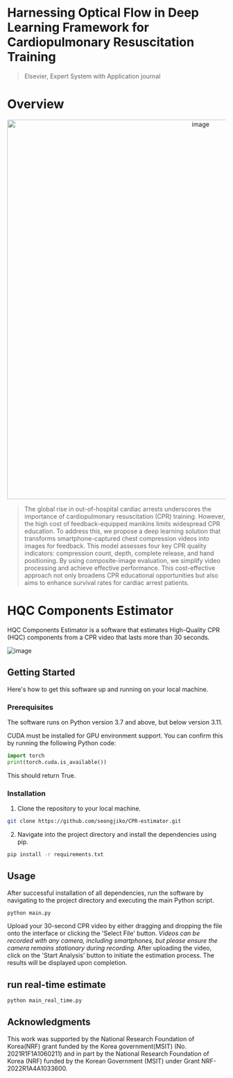 # Harnessing Optical Flow in Deep Learning Framework for Cardiopulmonary Resuscitation Training
> Elsevier, Expert System with Application journal

# Overview
<center> <img width="876" alt="image" src="https://github.com/seongjiko/CPR-estimator/assets/46768743/7979d7ac-6f67-4866-85d9-9f2b89db91cb"> </center>



> The global rise in out-of-hospital cardiac arrests underscores the importance of cardiopulmonary resuscitation (CPR) training. However, the high cost of feedback-equipped manikins limits widespread CPR education. To address this, we propose a deep learning solution that transforms smartphone-captured chest compression videos into images for feedback. This model assesses four key CPR quality indicators: compression count, depth, complete release, and hand positioning. By using composite-image evaluation, we simplify video processing and achieve effective performance. This cost-effective approach not only broadens CPR educational opportunities but also aims to enhance survival rates for cardiac arrest patients.

# HQC Components Estimator
HQC Components Estimator is a software that estimates High-Quality CPR (HQC) components from a CPR video that lasts more than 30 seconds. 

![image](https://github.com/seongjiko/CPR-estimator/assets/46768743/827fbb60-0839-4bf1-8320-ec0023d69a03)

<!-- ## real-time estimator demo -->

<!-- https://github.com/seongjiko/CPR-estimator/assets/105999203/602b4f1c-747a-40ce-8e14-6f44c984b91d -->

## Getting Started

Here's how to get this software up and running on your local machine.

### Prerequisites

The software runs on Python version 3.7 and above, but below version 3.11.

CUDA must be installed for GPU environment support. You can confirm this by running the following Python code:

```python
import torch
print(torch.cuda.is_available())
```

This should return True.





### Installation

1. Clone the repository to your local machine.

```bash
git clone https://github.com/seongjiko/CPR-estimator.git
```

2. Navigate into the project directory and install the dependencies using pip.

```bash
pip install -r requirements.txt
```

## Usage

After successful installation of all dependencies, run the software by navigating to the project directory and executing the main Python script.

```bash
python main.py
```

Upload your 30-second CPR video by either dragging and dropping the file onto the interface or clicking the 'Select File' button. *Videos can be recorded with any camera, including smartphones, but please ensure the camera remains stationary during recording.* After uploading the video, click on the 'Start Analysis' button to initiate the estimation process. The results will be displayed upon completion.

## run real-time estimate

```bash
python main_real_time.py
```


## Acknowledgments

This work was supported by the National Research Foundation of Korea(NRF) grant funded by the Korea government(MSIT) (No. 2021R1F1A1060211) and in part by the National Research Foundation of Korea (NRF) funded by the Korean Government (MSIT) under Grant NRF-2022R1A4A1033600. 

